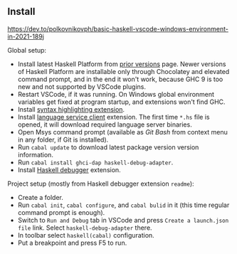 

## Install

https://dev.to/polkovnikovph/basic-haskell-vscode-windows-environment-in-2021-189j



Global setup:

- Install latest Haskell Platform from [prior versions](https://www.haskell.org/platform/prior.html) page. Newer versions of Haskell Platform are installable only through Chocolatey and elevated command prompt, and in the end it won't work, because GHC 9 is too new and not supported by VSCode plugins.
- Restart VSCode, if it was running. On Windows global environment variables get fixed at program startup, and extensions won't find GHC.
- Install [syntax highlighting extension](https://marketplace.visualstudio.com/items?itemName=justusadam.language-haskell).
- Install [language service client](https://marketplace.visualstudio.com/items?itemName=haskell.haskell) extension. The first time `*.hs` file is opened, it will download required language server binaries.
- Open Msys command prompt (available as *Git Bash* from context menu in any folder, if Git is installed).
- Run `cabal update` to download latest package version version information.
- Run `cabal install ghci-dap haskell-debug-adapter`.
- Install [Haskell debugger](https://marketplace.visualstudio.com/items?itemName=phoityne.phoityne-vscode) extension.

Project setup (mostly from Haskell debugger extension `readme`):

- Create a folder.
- Run `cabal init`, `cabal configure`, and `cabal bulid` in it (this time regular command prompt is enough).
- Switch to `Run and Debug` tab in VSCode and press `Create a launch.json file` link. Select `haskell-debug-adapter` there.
- In toolbar select `haskell(cabal)` configuration.
- Put a breakpoint and press F5 to run.